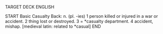 TARGET DECK
ENGLISH

START
Basic
Casualty
Back: n. (pl. -ies) 1 person killed or injured in a war or accident. 2 thing lost or destroyed. 3 = *casualty department. 4 accident, mishap. [medieval latin: related to *casual]
END
